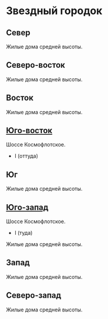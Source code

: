 # Звездный городок

## Север

Жилые дома средней высоты.

## Северо-восток

Жилые дома средней высоты.

## Восток

Жилые дома средней высоты.

## [Юго-восток](./640080.md)

Шоссе Космофлотское.

* I (оттуда)

## Юг

Жилые дома средней высоты.

## [Юго-запад](./625075.md)

Шоссе Космофлотское.

* I (туда)

Жилые дома средней высоты.

## Запад

Жилые дома средней высоты.

## Северо-запад

Жилые дома средней высоты.

